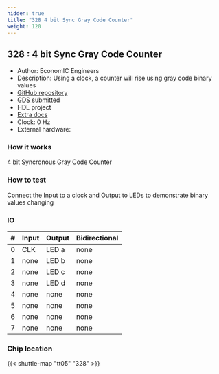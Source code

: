 ```yaml
---
hidden: true
title: "328 4 bit Sync Gray Code Counter"
weight: 120
---
```


## 328 : 4 bit Sync Gray Code Counter

* Author: EconomIC Engineers
* Description: Using a clock, a counter will rise using gray code binary values
* [GitHub repository](https://github.com/ariz207/tt05_GrayCounter)
* [GDS submitted](https://github.com/ariz207/tt05_GrayCounter/actions/runs/6648706897)
* HDL project
* [Extra docs]()
* Clock: 0 Hz
* External hardware: 



### How it works

4 bit Syncronous Gray Code Counter


### How to test

Connect the Input to a clock and Output to LEDs to demonstrate binary values changing


### IO

| # | Input        | Output       | Bidirectional      |
|---|--------------|--------------| -------------------|
| 0 | CLK  | LED a | none |
| 1 | none  | LED b | none |
| 2 | none  | LED c | none |
| 3 | none  | LED d | none |
| 4 | none  | none | none |
| 5 | none  | none | none |
| 6 | none  | none | none |
| 7 | none  | none | none |

### Chip location

{{< shuttle-map "tt05" "328" >}}
